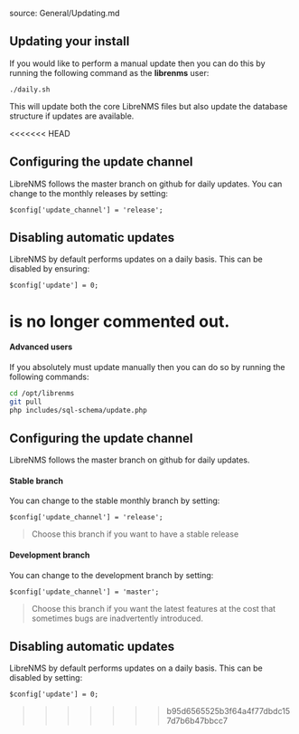 source: General/Updating.md
## Updating your install ##

If you would like to perform a manual update
then you can do this by running the following command as the **librenms** user:

`./daily.sh`

This will update both the core LibreNMS files but also update the database
structure if updates are available.

<<<<<<< HEAD
## Configuring the update channel ##
LibreNMS follows the master branch on github for daily updates.
You can change to the monthly releases by setting:

`$config['update_channel'] = 'release';`

## Disabling automatic updates ##
LibreNMS by default performs updates on a daily basis. This can be disabled
by ensuring:

`$config['update'] = 0;`

is no longer commented out. 
=======
#### Advanced users
If you absolutely must update manually then you can do so by running the following commands:
```bash
cd /opt/librenms
git pull
php includes/sql-schema/update.php
```

## Configuring the update channel ##
LibreNMS follows the master branch on github for daily updates.

#### Stable branch
You can change to the stable monthly branch by setting:

`$config['update_channel'] = 'release';`

> Choose this branch if you want to have a stable release 

#### Development branch
You can change to the development branch by setting:

`$config['update_channel'] = 'master';`

> Choose this branch if you want the latest features at the cost that sometimes bugs are inadvertently introduced. 

## Disabling automatic updates ##
LibreNMS by default performs updates on a daily basis. This can be disabled by setting:

`$config['update'] = 0;`
>>>>>>> b95d6565525b3f64a4f77dbdc157d7b6b47bbcc7
